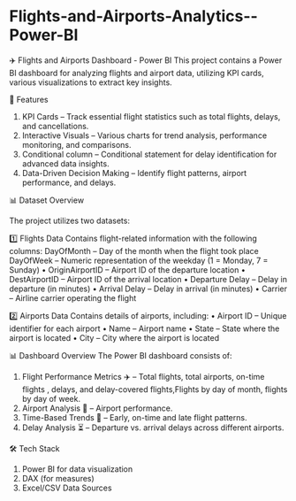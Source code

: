 # Flights-and-Airports-Analytics--Power-BI
✈️ Flights and Airports Dashboard - Power BI
This  project contains a Power BI dashboard for analyzing flights and airport data, utilizing KPI cards, various visualizations to extract key insights.

📌 Features
1. KPI Cards – Track essential flight statistics such as total flights, delays, and cancellations.
2. Interactive Visuals – Various charts for trend analysis, performance monitoring, and comparisons.
3. Conditional column – Conditional statement for delay identification for advanced data insights.
4. Data-Driven Decision Making – Identify flight patterns, airport performance, and delays.

📊 Dataset Overview

The project utilizes two datasets:

1️⃣ Flights Data 
Contains flight-related information with the following columns:
DayOfMonth – Day of the month when the flight took place
DayOfWeek – Numeric representation of the weekday (1 = Monday, 7 = Sunday)
•	OriginAirportID – Airport ID of the departure location
•	DestAirportID – Airport ID of the arrival location
•	Departure Delay – Delay in departure (in minutes)
•	Arrival Delay – Delay in arrival (in minutes)
•	Carrier – Airline carrier operating the flight

2️⃣ Airports Data 
Contains details of airports, including:
•	Airport ID – Unique identifier for each airport
•	Name – Airport name
•	State – State where the airport is located
•	City – City where the airport is located

📊 Dashboard Overview
The Power BI dashboard consists of:
1. Flight Performance Metrics ✈️ – Total flights, total airports, on-time flights , delays, and delay-covered flights,Flights by day of month, flights by day of week.
2. Airport Analysis 🏢 – Airport performance.
3. Time-Based Trends 📅 – Early, on-time and late flight patterns.
4. Delay Analysis ⏳ – Departure vs. arrival delays across different airports.

🛠️ Tech Stack
1. Power BI for data visualization
2.	DAX (for measures)
3.	Excel/CSV Data Sources



